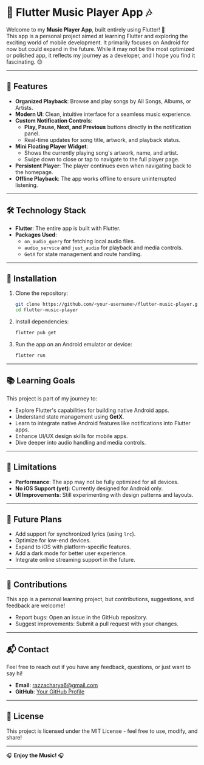 
# 🎵 Flutter Music Player App 🎶  

Welcome to my **Music Player App**, built entirely using Flutter! 🚀  
This app is a personal project aimed at learning Flutter and exploring the exciting world of mobile development. It primarily focuses on Android for now but could expand in the future. While it may not be the most optimized or polished app, it reflects my journey as a developer, and I hope you find it fascinating. 😊  

---

## 🌟 Features  

- **Organized Playback**: Browse and play songs by All Songs, Albums, or Artists.  
- **Modern UI**: Clean, intuitive interface for a seamless music experience.  
- **Custom Notification Controls**:  
  - **Play, Pause, Next, and Previous** buttons directly in the notification panel.  
  - Real-time updates for song title, artwork, and playback status.  
- **Mini Floating Player Widget**:  
  - Shows the currently playing song's artwork, name, and artist.  
  - Swipe down to close or tap to navigate to the full player page.  
- **Persistent Player**: The player continues even when navigating back to the homepage.  
- **Offline Playback**: The app works offline to ensure uninterrupted listening.  

---

## 🛠️ Technology Stack  

- **Flutter**: The entire app is built with Flutter.  
- **Packages Used**:  
  - `on_audio_query` for fetching local audio files.  
  - `audio_service` and `just_audio` for playback and media controls.  
  - `GetX` for state management and route handling.  

---

## 🚀 Installation  

1. Clone the repository:  
   ```bash  
   git clone https://github.com/<your-username>/flutter-music-player.git  
   cd flutter-music-player  
   ```  

2. Install dependencies:  
   ```bash  
   flutter pub get  
   ```  

3. Run the app on an Android emulator or device:  
   ```bash  
   flutter run  
   ```  

---

## 📚 Learning Goals  

This project is part of my journey to:  

- Explore Flutter's capabilities for building native Android apps.  
- Understand state management using **GetX**.  
- Learn to integrate native Android features like notifications into Flutter apps.  
- Enhance UI/UX design skills for mobile apps.  
- Dive deeper into audio handling and media controls.  

---

## 🚧 Limitations  

- **Performance**: The app may not be fully optimized for all devices.  
- **No iOS Support (yet)**: Currently designed for Android only.  
- **UI Improvements**: Still experimenting with design patterns and layouts.  

---

## 🌟 Future Plans  

- Add support for synchronized lyrics (using `lrc`).  
- Optimize for low-end devices.  
- Expand to iOS with platform-specific features.  
- Add a dark mode for better user experience.  
- Integrate online streaming support in the future.  

---

## 🤝 Contributions  

This app is a personal learning project, but contributions, suggestions, and feedback are welcome!  

- Report bugs: Open an issue in the GitHub repository.  
- Suggest improvements: Submit a pull request with your changes.  

---

## 📬 Contact  

Feel free to reach out if you have any feedback, questions, or just want to say hi!  
- **Email**: [razzacharya6@gmail.com](mailto:razzacharya6@gmail.com)  
- **GitHub**: [Your GitHub Profile](https://github.com/your-username)  

---

## 📝 License  

This project is licensed under the MIT License - feel free to use, modify, and share!  

---  

🎧 **Enjoy the Music!** 🎧
